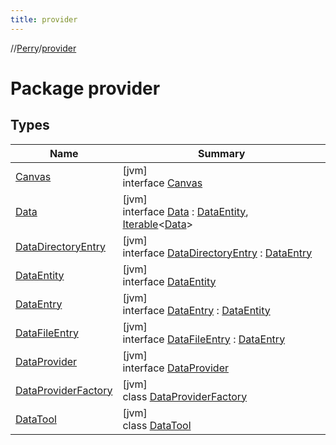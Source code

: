 ```yaml
---
title: provider
---
```

//[Perry](../../index.html)/[provider](index.html)



# Package provider



## Types


| Name | Summary |
|---|---|
| [Canvas](-canvas/index.html) | [jvm]<br>interface [Canvas](-canvas/index.html) |
| [Data](-data/index.html) | [jvm]<br>interface [Data](-data/index.html) : [DataEntity](-data-entity/index.html), [Iterable](https://kotlinlang.org/api/latest/jvm/stdlib/kotlin.collections/-iterable/index.html)<[Data](-data/index.html)> |
| [DataDirectoryEntry](-data-directory-entry/index.html) | [jvm]<br>interface [DataDirectoryEntry](-data-directory-entry/index.html) : [DataEntry](-data-entry/index.html) |
| [DataEntity](-data-entity/index.html) | [jvm]<br>interface [DataEntity](-data-entity/index.html) |
| [DataEntry](-data-entry/index.html) | [jvm]<br>interface [DataEntry](-data-entry/index.html) : [DataEntity](-data-entity/index.html) |
| [DataFileEntry](-data-file-entry/index.html) | [jvm]<br>interface [DataFileEntry](-data-file-entry/index.html) : [DataEntry](-data-entry/index.html) |
| [DataProvider](-data-provider/index.html) | [jvm]<br>interface [DataProvider](-data-provider/index.html) |
| [DataProviderFactory](-data-provider-factory/index.html) | [jvm]<br>class [DataProviderFactory](-data-provider-factory/index.html) |
| [DataTool](-data-tool/index.html) | [jvm]<br>class [DataTool](-data-tool/index.html) |

